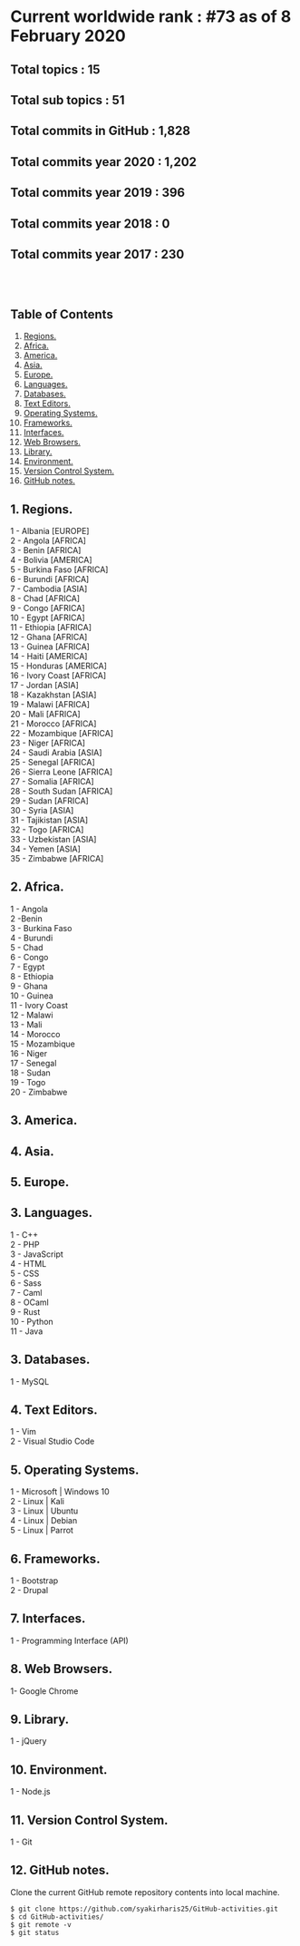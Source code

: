 # Current worldwide rank : #73 as of 8 February 2020
## Total topics : 15
## Total sub topics : 51
## Total commits in GitHub : 1,828
## Total commits year 2020 : 1,202
## Total commits year 2019 : 396
## Total commits year 2018 : 0
## Total commits year 2017 : 230

<br /><br />

## Table of Contents
1. [Regions.](#region)
2. [Africa.](#africa)
3. [America.](#america)
4. [Asia.](#asia)
5. [Europe.](#europe)
6. [Languages.](#language)
7. [Databases.](#database)
8. [Text Editors.](#editor)
9. [Operating Systems.](#os)
10. [Frameworks.](#framework)
11. [Interfaces.](#interface)
12. [Web Browsers.](#browser)
13. [Library.](#library)
14. [Environment.](#environment)
15. [Version Control System.](#version)
16. [GitHub notes.](#github)

<a name="region"></a>
## 1. Regions.
1 - Albania [EUROPE] <br />
2 - Angola [AFRICA] <br />
3 - Benin [AFRICA] <br />
4 - Bolivia [AMERICA] <br />
5 - Burkina Faso [AFRICA] <br />
6 - Burundi [AFRICA] <br />
7 - Cambodia [ASIA] <br />
8 - Chad [AFRICA] <br />
9 - Congo [AFRICA] <br />
10 - Egypt [AFRICA] <br />
11 - Ethiopia [AFRICA] <br />
12 - Ghana [AFRICA] <br />
13 - Guinea [AFRICA] <br />
14 - Haiti [AMERICA] <br />
15 - Honduras [AMERICA] <br />
16 - Ivory Coast [AFRICA] <br />
17 - Jordan [ASIA] <br />
18 - Kazakhstan [ASIA] <br />
19 - Malawi [AFRICA] <br />
20 - Mali [AFRICA] <br />
21 - Morocco [AFRICA] <br />
22 - Mozambique [AFRICA] <br />
23 - Niger [AFRICA] <br />
24 - Saudi Arabia [ASIA] <br />
25 - Senegal [AFRICA] <br />
26 - Sierra Leone [AFRICA] <br />
27 - Somalia [AFRICA] <br />
28 - South Sudan [AFRICA] <br />
29 - Sudan [AFRICA] <br />
30 - Syria [ASIA] <br />
31 - Tajikistan [ASIA] <br />
32 - Togo [AFRICA] <br />
33 - Uzbekistan [ASIA] <br />
34 - Yemen [ASIA] <br />
35 - Zimbabwe [AFRICA] <br />

<a name="africa"></a>
## 2. Africa.
1 - Angola <br />
2 -Benin <br />
3 - Burkina Faso <br />
4 - Burundi <br />
5 - Chad <br />
6 - Congo <br />
7 - Egypt <br />
8 - Ethiopia <br />
9 - Ghana <br />
10 - Guinea <br />
11 - Ivory Coast <br />
12 - Malawi <br />
13 - Mali <br />
14 - Morocco <br />
15 - Mozambique <br />
16 - Niger <br />
17 - Senegal <br />
18 - Sudan <br />
19 - Togo <br />
20 - Zimbabwe <br />

<a name="america"></a>
## 3. America.

<a name="asia"></a>
## 4. Asia.

<a name="europe"></a>
## 5. Europe.

<a name="language"></a>
## 3. Languages.
1 - C++ <br />
2 - PHP <br />
3 - JavaScript <br />
4 - HTML <br />
5 - CSS <br />
6 - Sass <br />
7 - Caml <br />
8 - OCaml <br />
9 - Rust <br />
10 - Python <br />
11 - Java <br />

<a name="database"></a>
## 3. Databases.
1 - MySQL <br />

<a name="editor"></a>
## 4. Text Editors.
1 - Vim <br />
2 - Visual Studio Code <br />

<a name="os"></a>
## 5. Operating Systems.
1 - Microsoft | Windows 10 <br />
2 - Linux | Kali <br />
3 - Linux | Ubuntu <br />
4 - Linux | Debian <br />
5 - Linux | Parrot <br />

<a name="framework"></a>
## 6. Frameworks.
1 - Bootstrap <br />
2 - Drupal <br />

<a name="interface"></a>
## 7. Interfaces.
1 - Programming Interface (API)

<a name="browser"></a>
## 8. Web Browsers.
1- Google Chrome

<a name="interface"></a>
## 9. Library.
1 - jQuery

<a name="environment"></a>
## 10. Environment.
1 - Node.js

<a name="version"></a>
## 11. Version Control System.
1 - Git

<a name="github"></a>
## 12. GitHub notes.
Clone the current GitHub remote repository contents into local machine.
```
$ git clone https://github.com/syakirharis25/GitHub-activities.git
$ cd GitHub-activities/
$ git remote -v
$ git status
```
